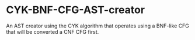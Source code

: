 # CYK-BNF-CFG-AST-creator
An AST creator using the CYK algorithm that operates using a BNF-like CFG that will be converted a CNF CFG first.
